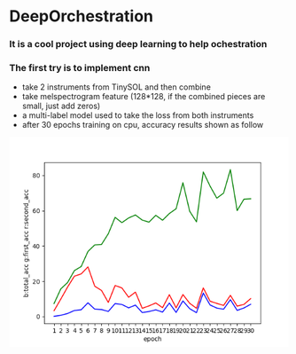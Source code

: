 # DeepOrchestration

### It is a cool project using deep learning to help ochestration

### The first try is to implement cnn
- take 2 instruments from TinySOL and then combine 
- take melspectrogram feature (128*128, if the combined pieces are small, just add zeros)
- a multi-label model used to take the loss from both instruments
- after 30 epochs training on cpu, accuracy results shown as follow

![avatar](./acc.png) 




